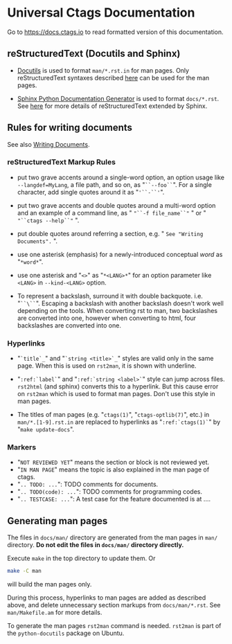 # Universal Ctags Documentation #

Go to https://docs.ctags.io to read formatted version of this documentation.

## reStructuredText (Docutils and Sphinx) ##

* [Docutils](https://docutils.sourceforge.io/docs/index.html) is used to format
`man/*.rst.in` for man pages. Only reStructuredText syntaxes described
[here](https://docutils.sourceforge.io/rst.html) can be used for the man pages.

* [Sphinx Python Documentation Generator](https://www.sphinx-doc.org/en/master/index.html) is used to format `docs/*.rst`.
See [here](https://www.sphinx-doc.org/en/master/usage/restructuredtext/index.html) for more details of reStructuredText extended by Sphinx.

## Rules for writing documents ##

See also [Writing Documents](https://docs.ctags.io/en/latest/contributions.html#writing-documents).

### reStructuredText Markup Rules

* put two grave accents around a single-word option, an option usage like
  `--langdef=MyLang`, a file path, and so on, as "``` ``--foo`` ```".  For a
  single character, add single quotes around it as "``` '``-``' ```".

* put two grave accents and double quotes around a multi-word option and an
  example of a command line, as  " ``` "``-f file_name``" ``` " or " ```
  "``ctags --help``" ``` ".

* put double quotes around referring a section, e.g. " `` See "Writing
  Documents". `` ".

* use one asterisk (emphasis) for a newly-introduced conceptual *word* as
  "`*word*`".

* use one asterisk and "`<>`" as "`*<LANG>*`" for an option parameter like
  `<LANG>` in `--kind-<LANG>` option.

* To represent a backslash, surround it with double backquote. i.e. "``` ``\`` ```".
  Escaping a backslash with another backslash doesn't work well depending
  on the tools. When converting rst to man, two backslashes are converted
  into one, however when converting to html, four backslashes are converted
  into one.

### Hyperlinks

* "`` `title`_ ``"  and "`` `string <title>`_ ``" styles are valid only in the same page.
  When this is used on `rst2man`, it is shown with underline.

* "`` :ref:`label` ``" and "`` :ref:`string <label>` ``" style can jump across files.
  `rst2html` (and sphinx) converts this to a hyperlink.
  But this cause error on `rst2man` which is used to format man pages.
  Don't use this style in man pages.

* The titles of man pages (e.g. "``ctags(1)``", "``ctags-optlib(7)``", etc.) in
  ``man/*.[1-9].rst.in`` are replaced to hyperlinks as "`` :ref:`ctags(1)` ``"
  by "``make update-docs``".

### Markers ###

- "`NOT REVIEWED YET`" means the section or block is not reviewed yet.
- "`IN MAN PAGE`" means the topic is also explained in the man page of ctags.
- "`.. TODO: ...`": TODO comments for documents.
- "`.. TODO(code): ...`": TODO comments for programming codes.
- "`.. TESTCASE: ...`": A test case for the feature documented is at ....

##  Generating man pages ###

The files in `docs/man/` directory are generated from the man pages in `man/`
directory. **Do not edit the files in `docs/man/` directory directly.**

Execute `make` in the top directory to update them. Or

```sh
make -C man
```

will build the man pages only.

During this process, hyperlinks to man pages are added as described above, and
delete unnecessary section markups from `docs/man/*.rst`.  See `man/Makefile.am`
for more details.

To generate the man pages `rst2man` command is needed.
`rst2man` is part of the `python-docutils` package on Ubuntu.
